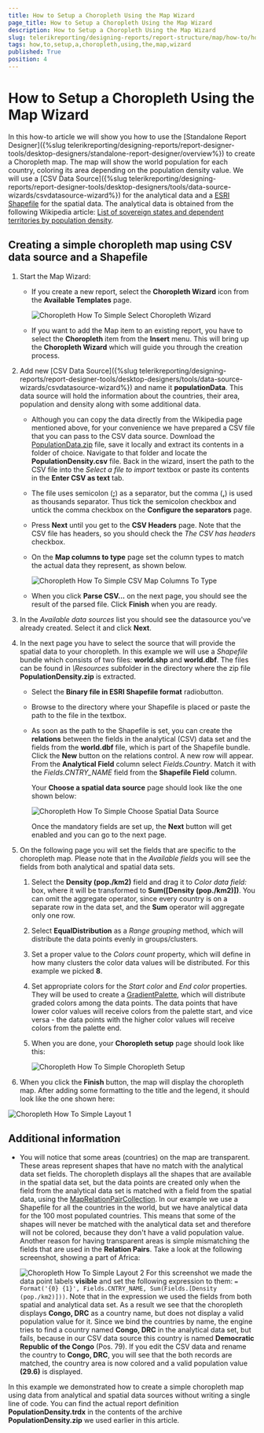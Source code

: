 ```yaml
---
title: How to Setup a Choropleth Using the Map Wizard
page_title: How to Setup a Choropleth Using the Map Wizard 
description: How to Setup a Choropleth Using the Map Wizard
slug: telerikreporting/designing-reports/report-structure/map/how-to/how-to-setup-a-choropleth-using-the-map-wizard
tags: how,to,setup,a,choropleth,using,the,map,wizard
published: True
position: 4
---
```


# How to Setup a Choropleth Using the Map Wizard

In this how-to article we will show you how to use the [Standalone Report Designer]({%slug telerikreporting/designing-reports/report-designer-tools/desktop-designers/standalone-report-designer/overview%}) to create a Choropleth map. The map will show the world population for each country, coloring its area depending on the population density value. We will use a [CSV Data Source]({%slug telerikreporting/designing-reports/report-designer-tools/desktop-designers/tools/data-source-wizards/csvdatasource-wizard%}) for the analytical data and a [ESRI Shapefile](http://en.wikipedia.org/wiki/Shapefile) for the spatial data. The analytical data is obtained from the following Wikipedia article: [List of sovereign states and dependent territories by population density](http://en.wikipedia.org/wiki/List_of_sovereign_states_and_dependent_territories_by_population_density). 

## Creating a simple choropleth map using CSV data source and a Shapefile

1. Start the Map Wizard: 

   + If you create a new report, select the __Choropleth Wizard__ icon from the __Available Templates__ page. 

     ![Choropleth How To Simple Select Choropleth Wizard](images/Map/Choropleth/HowTo_SimpleChoropleth/Choropleth_HowToSimple_SelectChoroplethWizard.png)

   + If you want to add the Map item to an existing report, you have to select the __Choropleth__ item from the __Insert__ menu. This will bring up the __Choropleth Wizard__ which will guide you through the creation process. 

1. Add new [CSV Data Source]({%slug telerikreporting/designing-reports/report-designer-tools/desktop-designers/tools/data-source-wizards/csvdatasource-wizard%}) and name it __populationData__. This data source will hold the information about the countries, their area, population and density along with some additional data. 

   + Although you can copy the data directly from the Wikipedia page mentioned above, for your convenience we have prepared a CSV file that you can pass to the CSV data source. Download the [PopulationData.zip](https://github.com/telerik/reporting-docs/raw/master/knowledge-base/resources/PopulationDensity.zip) file, save it locally and extract its contents in a folder of choice. Navigate to that folder and locate the __PopulationDensity.csv__ file. Back in the wizard, insert the path to the CSV file into the *Select a file to import* textbox or paste its contents in the __Enter CSV as text__ tab. 

   + The file uses semicolon (__;__) as a separator, but the comma (__,__) is used as thousands separator. Thus tick the semicolon checkbox and untick the comma checkbox on the __Configure the separators__ page. 

   + Press __Next__ until you get to the __CSV Headers__ page. Note that the CSV file has headers, so you should check the *The CSV has headers* checkbox. 

   + On the __Map columns to type__ page set the column types to match the actual data they represent, as shown below. 

     ![Choropleth How To Simple CSV Map Columns To Type](images/Map/Choropleth/HowTo_SimpleChoropleth/Choropleth_HowToSimple_CSV_MapColumnsToType.png)

   + When you click __Parse CSV...__ on the next page, you should see the result of the parsed file. Click __Finish__ when you are ready. 

1. In the *Available data sources* list you should see the datasource you've already created. Select it and click __Next__. 

1. In the next page you have to select the source that will provide the spatial data to your choropleth. In this example we will use a *Shapefile* bundle which consists of two files: __world.shp__ and __world.dbf__. The files can be found in *\Resources* subfolder in the directory where the zip file __PopulationDensity.zip__ is extracted. 

   + Select the __Binary file in ESRI Shapefile format__ radiobutton. 

   + Browse to the directory where your Shapefile is placed or paste the path to the file in the textbox. 

   + As soon as the path to the Shapefile is set, you can create the __relations__ between the fields in the analytical (CSV) data set and the fields from the __world.dbf__ file, which is part of the Shapefile bundle. Click the __New__ button on the relations control. A new row will appear. From the __Analytical Field__ column select *Fields.Country*. Match it with the *Fields.CNTRY_NAME* field from the __Shapefile Field__ column. 
   
     Your __Choose a spatial data source__ page should look like the one shown below: 

     ![Choropleth How To Simple Choose Spatial Data Source](images/Map/Choropleth/HowTo_SimpleChoropleth/Choropleth_HowToSimple_ChooseSpatialDataSource.png)
	 
	 Once the mandatory fields are set up, the __Next__ button will get enabled and you can go to the next page. 

1. On the following page you will set the fields that are specific to the choropleth map. Please note that in the *Available fields* you will see the fields from both analytical and spatial data sets. 
   1. Select the __Density (pop./km2)__ field and drag it to *Color data field:* box, where it will be transformed to __Sum([Density (pop./km2)])__. You can omit the aggregate operator, since every country is on a separate row in the data set, and the __Sum__ operator will aggregate only one row. 

   1. Select __EqualDistribution__ as a *Range grouping* method, which will distribute the data points evenly in groups/clusters. 

   1. Set a proper value to the *Colors count* property, which will define in how many clusters the color data values will be distributed. For this example we picked __8__. 

   1. Set appropriate colors for the *Start color* and *End color* properties. They will be used to create a [GradientPalette](/reporting/api/Telerik.Reporting.Drawing.GradientPalette), which will distribute graded colors among the data points. The data points that have lower color values will receive colors from the palette start, and vice versa - the data points with the higher color values will receive colors from the palette end. 

   1. When you are done, your __Choropleth setup__ page should look like this: 

      ![Choropleth How To Simple Choropleth Setup](images/Map/Choropleth/HowTo_SimpleChoropleth/Choropleth_HowToSimple_ChoroplethSetup.png)

1. When you click the __Finish__ button, the map will display the choropleth map. After adding some formatting to the title and the legend, it should look like the one shown here: 

  ![Choropleth How To Simple Layout 1](images/Map/Choropleth/HowTo_SimpleChoropleth/Choropleth_HowToSimple_Layout1.png)

## Additional information

* You will notice that some  areas (countries) on the map are transparent. These areas represent shapes that have no match with the analytical data set fields. The choropleth displays all the shapes that are available in the spatial data set, but the data points are created only when the field from the analytical data set is matched with a field from the spatial data, using the  [MapRelationPairCollection](/reporting/api/Telerik.Reporting.MapRelationPairCollection). In our example we use a Shapefile for all the countries in the world, but we have analytical data for the 100 most populated countries. This means that some of the shapes will never be matched with the analytical data set and therefore will not be colored, because they don't have a valid population value. Another reason for having transparent areas is simple mismatching the fields that are used in the __Relation Pairs__. Take a look at the following screenshot, showing a part of Africa: 

  ![Choropleth How To Simple Layout 2](images/Map/Choropleth/HowTo_SimpleChoropleth/Choropleth_HowToSimple_Layout2.png) For this screenshot we made the data point labels __visible__ and set the following expression to them: `= Format('{0} {1}', Fields.CNTRY_NAME, Sum(Fields.[Density (pop./km2)]))`. Note that in the expression we used the fields from both spatial and analytical data set. As a result we see that the choropleth displays __Congo, DRC__ as a country name, but does not display a valid population value for it. Since we bind the countries by name, the engine tries to find a country named __Congo, DRC__ in the analytical data set, but fails, because in our CSV data source this country is named __Democratic Republic of the Congo__ (Pos. 79). If you edit the CSV data and rename the country to __Congo, DRC__, you will see that the both records are matched, the country area is now colored and a valid population value __(29.6)__ is displayed. 

In this example we demonstrated how to create a simple choropleth map using data from analytical and spatial data sources without writing a single line of code. You can find the actual report definition __PopulationDensity.trdx__ in the contents of the archive __PopulationDensity.zip__ we used earlier in this article.
